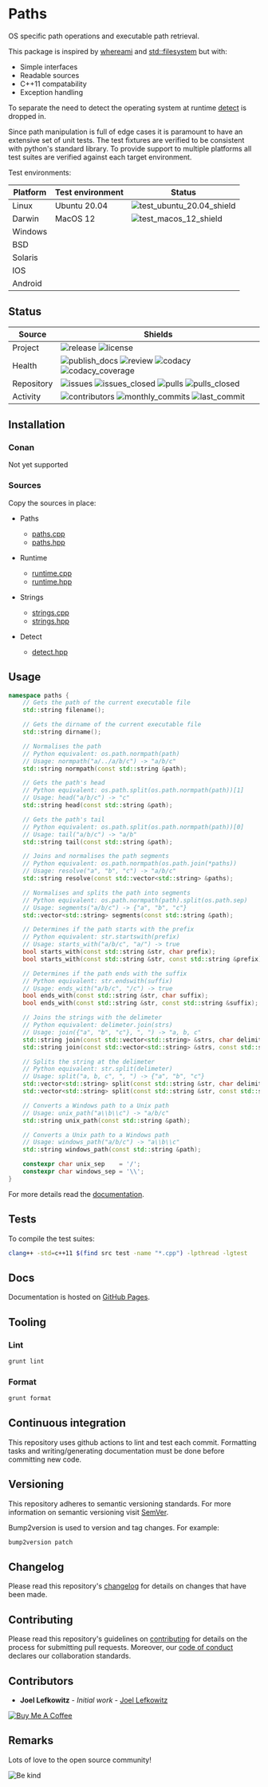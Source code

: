 # Paths

OS specific path operations and executable path retrieval.

This package is inspired by [whereami][whereami] and [std::filesystem][std_filesystem] but with:

- Simple interfaces
- Readable sources
- C++11 compatability
- Exception handling

To separate the need to detect the operating system at runtime [detect][detect] is dropped in.

Since path manipulation is full of edge cases it is paramount to have an extensive set of unit tests. The test fixtures are verified to be consistent with python's standard library. To provide support to multiple platforms all test suites are verified against each target environment.

Test environments:

| Platform | Test environment | Status                                                |
| -------- | ---------------- | ----------------------------------------------------- |
| Linux    | Ubuntu 20.04     | ![test_ubuntu_20.04_shield][test_ubuntu_20.04_shield] |
| Darwin   | MacOS 12         | ![test_macos_12_shield][test_macos_12_shield]         |
| Windows  |                  |                                                       |
| BSD      |                  |                                                       |
| Solaris  |                  |                                                       |
| IOS      |                  |                                                       |
| Android  |                  |                                                       |

## Status

| Source     | Shields                                                                                                                           |
| ---------- | --------------------------------------------------------------------------------------------------------------------------------- |
| Project    | ![release][release_shield] ![license][license_shield]                                                                             |
| Health     | ![publish_docs][publish_docs_shield] ![review][review_shield] ![codacy][codacy_shield] ![codacy_coverage][codacy_coverage_shield] |
| Repository | ![issues][issues_shield] ![issues_closed][issues_closed_shield] ![pulls][pulls_shield] ![pulls_closed][pulls_closed_shield]       |
| Activity   | ![contributors][contributors_shield] ![monthly_commits][monthly_commits_shield] ![last_commit][last_commit_shield]                |

## Installation

### Conan

Not yet supported

### Sources

Copy the sources in place:

- Paths

  - [paths.cpp][paths_cpp]
  - [paths.hpp][paths_hpp]

- Runtime

  - [runtime.cpp][runtime_cpp]
  - [runtime.hpp][runtime_hpp]

- Strings

  - [strings.cpp][strings_cpp]
  - [strings.hpp][strings_hpp]

- Detect

  - [detect.hpp][detect_hpp]

## Usage

```cpp
namespace paths {
    // Gets the path of the current executable file
    std::string filename();

    // Gets the dirname of the current executable file
    std::string dirname();

    // Normalises the path
    // Python equivalent: os.path.normpath(path)
    // Usage: normpath("a/../a/b/c") -> "a/b/c"
    std::string normpath(const std::string &path);

    // Gets the path's head
    // Python equivalent: os.path.split(os.path.normpath(path))[1]
    // Usage: head("a/b/c") -> "c"
    std::string head(const std::string &path);

    // Gets the path's tail
    // Python equivalent: os.path.split(os.path.normpath(path))[0]
    // Usage: tail("a/b/c") -> "a/b"
    std::string tail(const std::string &path);

    // Joins and normalises the path segments
    // Python equivalent: os.path.normpath(os.path.join(*paths))
    // Usage: resolve("a", "b", "c") -> "a/b/c"
    std::string resolve(const std::vector<std::string> &paths);

    // Normalises and splits the path into segments
    // Python equivalent: os.path.normpath(path).split(os.path.sep)
    // Usage: segments("a/b/c") -> {"a", "b", "c"}
    std::vector<std::string> segments(const std::string &path);

    // Determines if the path starts with the prefix
    // Python equivalent: str.startswith(prefix)
    // Usage: starts_with("a/b/c", "a/") -> true
    bool starts_with(const std::string &str, char prefix);
    bool starts_with(const std::string &str, const std::string &prefix);

    // Determines if the path ends with the suffix
    // Python equivalent: str.endswith(suffix)
    // Usage: ends_with("a/b/c", "/c") -> true
    bool ends_with(const std::string &str, char suffix);
    bool ends_with(const std::string &str, const std::string &suffix);

    // Joins the strings with the delimeter
    // Python equivalent: delimeter.join(strs)
    // Usage: join({"a", "b", "c"}, ", ") -> "a, b, c"
    std::string join(const std::vector<std::string> &strs, char delimiter);
    std::string join(const std::vector<std::string> &strs, const std::string &delimiter = ", ");

    // Splits the string at the delimeter
    // Python equivalent: str.split(delimeter)
    // Usage: split("a, b, c", ", ") -> {"a", "b", "c"}
    std::vector<std::string> split(const std::string &str, char delimiter);
    std::vector<std::string> split(const std::string &str, const std::string &delimiter = " ");

    // Converts a Windows path to a Unix path
    // Usage: unix_path("a\\b\\c") -> "a/b/c"
    std::string unix_path(const std::string &path);

    // Converts a Unix path to a Windows path
    // Usage: windows_path("a/b/c") -> "a\\b\\c"
    std::string windows_path(const std::string &path);

    constexpr char unix_sep    = '/';
    constexpr char windows_sep = '\\';
}
```

For more details read the [documentation][pages].

## Tests

To compile the test suites:

```bash
clang++ -std=c++11 $(find src test -name "*.cpp") -lpthread -lgtest
```

## Docs

Documentation is hosted on [GitHub Pages][pages].

## Tooling

### Lint

```bash
grunt lint
```

### Format

```bash
grunt format
```

## Continuous integration

This repository uses github actions to lint and test each commit. Formatting tasks and writing/generating documentation must be done before committing new code.

## Versioning

This repository adheres to semantic versioning standards.
For more information on semantic versioning visit [SemVer][semver].

Bump2version is used to version and tag changes.
For example:

```bash
bump2version patch
```

## Changelog

Please read this repository's [changelog](CHANGELOG.md) for details on changes that have been made.

## Contributing

Please read this repository's guidelines on [contributing](CONTRIBUTING.md) for details on the process for submitting pull requests. Moreover, our [code of conduct](CODE_OF_CONDUCT.md) declares our collaboration standards.

## Contributors

- **Joel Lefkowitz** - _Initial work_ - [Joel Lefkowitz][author]

[![Buy Me A Coffee][coffee_button]][author_coffee]

## Remarks

Lots of love to the open source community!

![Be kind][be_kind]

<!-- Raw links -->

[paths_cpp]: https://raw.githubusercontent.com/JoelLefkowitz/paths/master/src/paths.cpp
[paths_hpp]: https://raw.githubusercontent.com/JoelLefkowitz/paths/master/src/paths.hpp
[runtime_cpp]: https://raw.githubusercontent.com/JoelLefkowitz/paths/master/src/runtime.cpp
[runtime_hpp]: https://raw.githubusercontent.com/JoelLefkowitz/paths/master/src/runtime.hpp
[strings_cpp]: https://raw.githubusercontent.com/JoelLefkowitz/paths/master/src/strings.cpp
[strings_hpp]: https://raw.githubusercontent.com/JoelLefkowitz/paths/master/src/strings.hpp
[detect_hpp]: https://raw.githubusercontent.com/JoelLefkowitz/paths/master/src/detect.hpp

<!-- External links -->

[pages]: https://JoelLefkowitz.github.io/paths
[whereami]: https://github.com/gpakosz/whereami
[std_filesystem]: https://en.cppreference.com/w/cpp/filesystem
[detect]: https://github.com/JoelLefkowitz/detect
[semver]: http://semver.org/
[be_kind]: https://media.giphy.com/media/osAcIGTSyeovPq6Xph/giphy.gif

<!-- Contributor links -->

[author]: https://github.com/JoelLefkowitz
[author_coffee]: https://www.buymeacoffee.com/JoelLefkowitz
[coffee_button]: https://cdn.buymeacoffee.com/buttons/default-blue.png

<!-- Test environment shields -->

[test_ubuntu_20.04_shield]: https://img.shields.io/github/workflow/status/JoelLefkowitz/paths/Test%20on%20Ubuntu%2020.04?label=tests
[test_macos_12_shield]: https://img.shields.io/github/workflow/status/JoelLefkowitz/paths/Test%20on%20MacOS%2012?label=tests

<!-- Project shields -->

[release_shield]: https://img.shields.io/github/v/tag/JoelLefkowitz/paths
[license_shield]: https://img.shields.io/github/license/JoelLefkowitz/paths

<!-- Health shields -->

[publish_docs_shield]: https://img.shields.io/github/workflow/status/JoelLefkowitz/paths/Publish%20documentation?label=docs
[review_shield]: https://img.shields.io/github/workflow/status/JoelLefkowitz/paths/Review?label=review
[codacy_shield]: https://img.shields.io/codacy/grade/61e4785a984c42bbbdf1554f025d0f7a
[codacy_coverage_shield]: https://img.shields.io/codacy/coverage/61e4785a984c42bbbdf1554f025d0f7a

<!-- Repository shields -->

[issues_shield]: https://img.shields.io/github/issues/JoelLefkowitz/paths
[issues_closed_shield]: https://img.shields.io/github/issues-closed/JoelLefkowitz/paths
[pulls_shield]: https://img.shields.io/github/issues-pr/JoelLefkowitz/paths
[pulls_closed_shield]: https://img.shields.io/github/issues-pr-closed/JoelLefkowitz/paths

<!-- Activity shields -->

[contributors_shield]: https://img.shields.io/github/contributors/JoelLefkowitz/paths
[monthly_commits_shield]: https://img.shields.io/github/commit-activity/m/JoelLefkowitz/paths
[last_commit_shield]: https://img.shields.io/github/last-commit/JoelLefkowitz/paths
